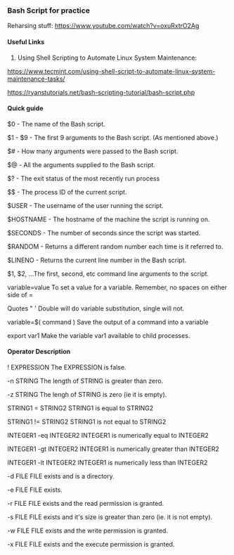 ### Bash Script for practice
Reharsing stuff: 
https://www.youtube.com/watch?v=oxuRxtrO2Ag

#### Useful Links
1. Using Shell Scripting to Automate Linux System Maintenance: 

https://www.tecmint.com/using-shell-script-to-automate-linux-system-maintenance-tasks/

https://ryanstutorials.net/bash-scripting-tutorial/bash-script.php

#### Quick guide 
$0 - The name of the Bash script.

$1 - $9 - The first 9 arguments to the Bash script. (As mentioned above.)

$# - How many arguments were passed to the Bash script.

$@ - All the arguments supplied to the Bash script.

$? - The exit status of the most recently run process

$$ - The process ID of the current script.

$USER - The username of the user running the script.

$HOSTNAME - The hostname of the machine the script is running on.

$SECONDS - The number of seconds since the script was started.

$RANDOM - Returns a different random number each time is it referred to.

$LINENO - Returns the current line number in the Bash script.


$1, $2, ...The first, second, etc command line arguments to the script.

variable=value To set a value for a variable. Remember, no spaces on either side of =

Quotes " ' Double will do variable substitution, single will not.

variable=$( command ) Save the output of a command into a variable

export var1 Make the variable var1 available to child processes.

#### Operator	Description

! EXPRESSION	The EXPRESSION is false.

-n STRING	The length of STRING is greater than zero.

-z STRING	The lengh of STRING is zero (ie it is empty).

STRING1 = STRING2	STRING1 is equal to STRING2

STRING1 != STRING2	STRING1 is not equal to STRING2

INTEGER1 -eq INTEGER2	INTEGER1 is numerically equal to INTEGER2

INTEGER1 -gt INTEGER2	INTEGER1 is numerically greater than INTEGER2

INTEGER1 -lt INTEGER2	INTEGER1 is numerically less than INTEGER2

-d FILE	FILE exists and is a directory.

-e FILE	FILE exists.

-r FILE	FILE exists and the read permission is granted.

-s FILE	FILE exists and it's size is greater than zero (ie. it is not empty).

-w FILE	FILE exists and the write permission is granted.

-x FILE	FILE exists and the execute permission is granted.
